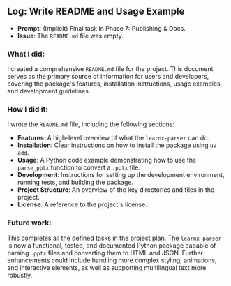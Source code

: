 ## Log: Write README and Usage Example

- **Prompt**: (Implicit) Final task in Phase 7: Publishing & Docs.
- **Issue**: The `README.md` file was empty.

### What I did:

I created a comprehensive `README.md` file for the project. This document serves as the primary source of information for users and developers, covering the package's features, installation instructions, usage examples, and development guidelines.

### How I did it:

I wrote the `README.md` file, including the following sections:

-   **Features**: A high-level overview of what the `learnx-parser` can do.
-   **Installation**: Clear instructions on how to install the package using `uv add`.
-   **Usage**: A Python code example demonstrating how to use the `parse_pptx` function to convert a `.pptx` file.
-   **Development**: Instructions for setting up the development environment, running tests, and building the package.
-   **Project Structure**: An overview of the key directories and files in the project.
-   **License**: A reference to the project's license.

### Future work:

This completes all the defined tasks in the project plan. The `learnx-parser` is now a functional, tested, and documented Python package capable of parsing `.pptx` files and converting them to HTML and JSON. Further enhancements could include handling more complex styling, animations, and interactive elements, as well as supporting multilingual text more robustly.
